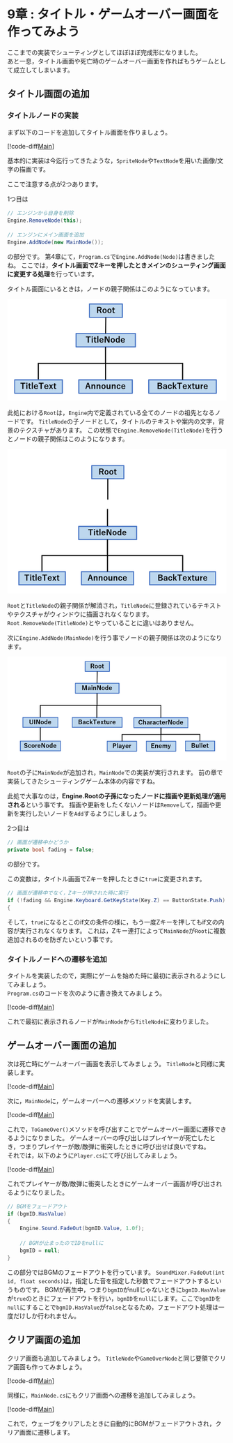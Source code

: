 # 9章 : タイトル・ゲームオーバー画面を作ってみよう

ここまでの実装でシューティングとしてほぼほぼ完成形になりました。  
あと一息，タイトル画面や死亡時のゲームオーバー画面を作ればもうゲームとして成立してしまいます。

## タイトル画面の追加

### タイトルノードの実装

まず以下のコードを追加してタイトル画面を作りましょう。

[!code-diff[Main](Text/Spl1.cs)]

基本的に実装は今迄行ってきたような，`SpriteNode`や`TextNode`を用いた画像/文字の描画です。  

ここで注意する点が2つあります。  

1つ目は

```cs
// エンジンから自身を削除
Engine.RemoveNode(this);

// エンジンにメイン画面を追加
Engine.AddNode(new MainNode());
```

の部分です。
第4章にて，`Program.cs`で`Engine.AddNode(Node)`は書きましたね。
ここでは，**タイトル画面でZキーを押したときメインのシューティング画面に変更する処理**を行っています。

タイトル画面にいるときは，ノードの親子関係はこのようになっています。

![Pic1](Image/Pic1.png)

此処における`Root`は，`Engine`内で定義されている全てのノードの祖先となるノードです。
`TitleNode`の子ノードとして，タイトルのテキストや案内の文字，背景のテクスチャがあります。
この状態で`Engine.RemoveNode(TitleNode)`を行うとノードの親子関係はこのようになります。

![Pic2](Image/Pic2.png)

`Root`と`TitleNode`の親子関係が解消され，`TitleNode`に登録されているテキストやテクスチャがウィンドウに描画されなくなります。
`Root.RemoveNode(TitleNode)`とやっていることに違いはありません。

次に`Engine.AddNode(MainNode)`を行う事でノードの親子関係は次のようになります。

![Pic3](Image/Pic3.png)

`Root`の子に`MainNode`が追加され，`MainNode`での実装が実行されます。
前の章で実装してきたシューティングゲーム本体の内容ですね。

此処で大事なのは，**Engine.Rootの子孫になったノードに描画や更新処理が適用される**という事です。
描画や更新をしたくないノードは`Remove`して，描画や更新を実行したいノードを`Add`するようにしましょう。


2つ目は

```cs
// 画面が遷移中かどうか
private bool fading = false;
```

の部分です。

この変数は，タイトル画面でZキーを押したときに`true`に変更されます。

```cs
// 画面が遷移中でなく，Zキーが押された時に実行
if (!fading && Engine.Keyboard.GetKeyState(Key.Z) == ButtonState.Push)
{
```

そして，`true`になるとこのif文の条件の様に，もう一度Zキーを押してもif文の内容が実行されなくなります。
これは，Zキー連打によって`MainNode`が`Root`に複数追加されるのを防ぎたいという事です。

### タイトルノードへの遷移を追加

タイトルを実装したので，実際にゲームを始めた時に最初に表示されるようにしてみましょう。  
`Program.cs`のコードを次のように書き換えてみましょう。

[!code-diff[Main](Text/Spl2.cs)]

これで最初に表示されるノードが`MainNode`から`TitleNode`に変わりました。

## ゲームオーバー画面の追加

次は死亡時にゲームオーバー画面を表示してみましょう。
`TitleNode`と同様に実装します。

[!code-diff[Main](Text/Spl3.cs)]

次に，`MainNode`に，ゲームオーバーへの遷移メソッドを実装します。

[!code-diff[Main](Text/Spl4.cs)]

これで，`ToGameOver()`メソッドを呼び出すことでゲームオーバー画面に遷移できるようになりました。
ゲームオーバーの呼び出しはプレイヤーが死亡したとき，つまりプレイヤーが敵/敵弾に衝突したときに呼び出せば良いですね。  
それでは，以下のように`Player.cs`にて呼び出してみましょう。

[!code-diff[Main](Text/Spl5.cs)]

これでプレイヤーが敵/敵弾に衝突したときにゲームオーバー画面が呼び出されるようになりました。

```cs
// BGMをフェードアウト
if (bgmID.HasValue)
{
    Engine.Sound.FadeOut(bgmID.Value, 1.0f);

    // BGMが止まったのでIDをnullに
    bgmID = null;
}
```

この部分ではBGMのフェードアウトを行っています。
`SoundMixer.FadeOut(int id, float seconds)`は，指定した音を指定した秒数でフェードアウトするというものです。
BGMが再生中，つまり`bgmID`がnullじゃないときに`bgmID.HasValue`が`true`のときにフェードアウトを行い，`bgmID`を`null`にします。ここで`bgmID`を`null`にすることで`bgmID.HasValue`が`false`となるため，フェードアウト処理は一度だけしか行われません。

## クリア画面の追加

クリア画面も追加してみましょう。
`TitleNode`や`GameOverNode`と同じ要領でクリア画面も作ってみましょう。

[!code-diff[Main](Text/Spl6.cs)]

同様に，`MainNode.cs`にもクリア画面への遷移を追加してみましょう。

[!code-diff[Main](Text/Spl7.cs)]

これで，ウェーブをクリアしたときに自動的にBGMがフェードアウトされ，クリア画面に遷移します。